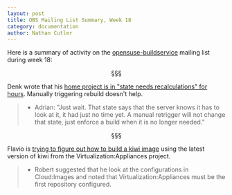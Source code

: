 ```yaml
---
layout: post
title: OBS Mailing List Summary, Week 18
category: documentation
author: Nathan Cutler
---
```


Here is a summary of activity on the
[opensuse-buildservice](http://lists.opensuse.org/opensuse-buildservice/)
mailing list during week 18:

<p align="center">§§§</p>

Denk wrote that his <a
href="http://lists.opensuse.org/opensuse-buildservice/2014-04/msg00081.html">home
project is in "state needs recalculations" for hours</a>. Manually
triggering rebuild doesn't help.
> * Adrian: "Just wait. That state says that the server knows it has to
> look at it, it had just no time yet. A manual retrigger will not change
> that state, just enforce a build when it is no longer needed."

<p align="center">§§§</p>

Flavio is <a
href="http://lists.opensuse.org/opensuse-buildservice/2014-05/msg00003.html">trying
to figure out how to build a kiwi image</a> using the latest version of
kiwi from the Virtualization:Appliances project.
> * Robert suggested that he look at the configurations in Cloud:Images and
> noted that Virtualization:Appliances must be the first repository
> configured.

